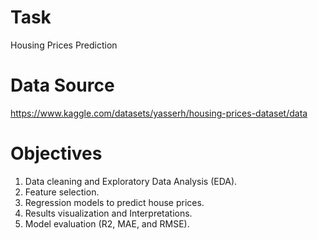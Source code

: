 # Task 
Housing Prices Prediction

# Data Source  
https://www.kaggle.com/datasets/yasserh/housing-prices-dataset/data

# Objectives

1. Data cleaning and Exploratory Data Analysis (EDA).
2. Feature selection. 
3. Regression models to predict house prices.
4. Results visualization and Interpretations.
5. Model evaluation (R2, MAE, and RMSE).
